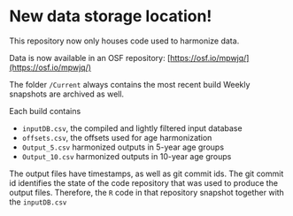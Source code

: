 # New data storage location!

This repository now only houses code used to harmonize data.

Data is now available in an OSF repository: [https://osf.io/mpwjq/](https://osf.io/mpwjq/)

The folder `/Current` always contains the most recent build
Weekly snapshots are archived as well.

Each build contains
 - `inputDB.csv`, the compiled and lightly filtered input database
 - `offsets.csv`, the offsets used for age harmonization
 - `Output_5.csv` harmonized outputs in 5-year age groups
 - `Output_10.csv` harmonized outputs in 10-year age groups
 
The output files have timestamps, as well as git commit ids. The git commit id identifies the state of the code repository that was used to produce the output files. Therefore, the `R` code in that repository snapshot together with the `inputDB.csv` 